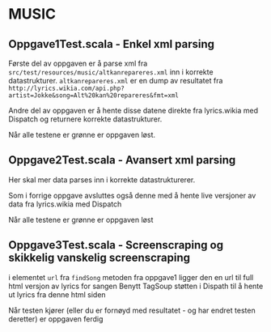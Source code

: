 MUSIC
=====

Oppgave1Test.scala - Enkel xml parsing
------------------
Første del av oppgaven er å parse xml fra `src/test/resources/music/altkanrepareres.xml` inn i korrekte datastrukturer.
`altkanrepareres.xml` er en dump av resultatet fra `http://lyrics.wikia.com/api.php?artist=Jokke&song=Alt%20kan%20repareres&fmt=xml`

Andre del av oppgaven er å hente disse datene direkte fra lyrics.wikia med Dispatch og returnere korrekte datastrukturer.

Når alle testene er grønne er oppgaven løst.

Oppgave2Test.scala - Avansert xml parsing
------------------
Her skal mer data parses inn i korrekte datastrukturerer.

Som i forrige oppgave avsluttes også denne med å hente live versjoner av data fra lyrics.wikia med Dispatch

Når alle testene er grønne er oppgaven løst

Oppgave3Test.scala - Screenscraping og skikkelig vanskelig screenscraping
------------------
i elementet `url` fra `findSong` metoden fra oppgave1 ligger den en url til full html versjon av lyrics for sangen
Benytt TagSoup støtten i Dispath til å hente ut lyrics fra denne html siden

Når testen kjører (eller du er fornøyd med resultatet - og har endret testen deretter) er oppgaven ferdig 


